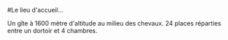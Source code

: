 #Le lieu d'accueil...

Un gîte à 1600 mètre d'altitude au milieu des chevaux. 24 places réparties entre un dortoir et 4 chambres.


